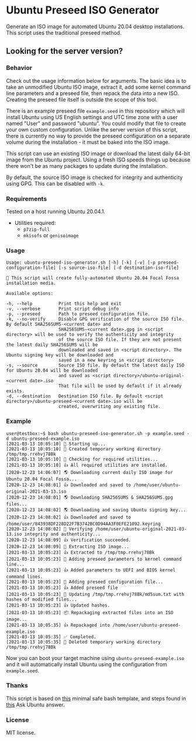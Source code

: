 # Ubuntu Preseed ISO Generator
Generate an ISO image for automated Ubuntu 20.04 desktop installations. This script uses the traditional preseed method.

## Looking for the server version?

### Behavior

Check out the usage information below for arguments. The basic idea is to take an unmodified Ubuntu ISO image, extract it, add some kernel command line parameters and a preseed file, then repack the data into a new ISO. Creating the preseed file itself is outside the scope of this tool.

There is an example preseed file ```example.seed``` in this repository which will install Ubuntu using US English settings and UTC time zone with a user named "User" and password "ubuntu". You could modify that file to create your own custom configuration. Unlike the server version of this script, there is currently no way to provide the preseed configuration on a separate volume during the installation - it must be baked into the ISO image.

This script can use an existing ISO image or download the latest daily 64-bit image from the Ubuntu project. Using a fresh ISO speeds things up because there won't be as many packages to update during the installation.

By default, the source ISO image is checked for integrity and authenticity using GPG. This can be disabled with ```-k```.

### Requirements
Tested on a host running Ubuntu 20.04.1.
- Utilities required:
    - ```p7zip-full```
    - ```mkisofs``` or ```genisoimage```

### Usage
```
Usage: ubuntu-preseed-iso-generator.sh [-h] [-k] [-v] [-p preseed-configuration-file] [-s source-iso-file] [-d destination-iso-file]

💁 This script will create fully-automated Ubuntu 20.04 Focal Fossa installation media.

Available options:

-h, --help          Print this help and exit
-v, --verbose       Print script debug info
-p, --preseed       Path to preseed configuration file.
-k, --no-verify     Disable GPG verification of the source ISO file. By default SHA256SUMS-<current date> and
                    SHA256SUMS-<current date>.gpg in <script directory> will be used to verify the authenticity and integrity
                    of the source ISO file. If they are not present the latest daily SHA256SUMS will be
                    downloaded and saved in <script directory>. The Ubuntu signing key will be downloaded and
                    saved in a new keyring in <script directory>
-s, --source        Source ISO file. By default the latest daily ISO for Ubuntu 20.04 will be downloaded
                    and saved as <script directory>/ubuntu-original-<current date>.iso
                    That file will be used by default if it already exists.
-d, --destination   Destination ISO file. By default <script directory>/ubuntu-preseed-<current date>.iso will be
                    created, overwriting any existing file.
```

### Example
```
user@testbox:~$ bash ubuntu-preseed-iso-generator.sh -p example.seed -d ubuntu-preseed-example.iso
[2021-03-13 10:05:10] 👶 Starting up...
[2021-03-13 10:05:10] 📁 Created temporary working directory /tmp/tmp.rrehvj78Bk
[2021-03-13 10:05:10] 🔎 Checking for required utilities...                                                                                                                     [2021-03-13 10:05:10] 👍 All required utilities are installed.
[2020-12-23 14:06:07] 🌎 Downloading current daily ISO image for Ubuntu 20.04 Focal Fossa...
[2020-12-23 14:08:01] 👍 Downloaded and saved to /home/user/ubuntu-original-2021-03-13.iso
[2020-12-23 14:08:01] 🌎 Downloading SHA256SUMS & SHA256SUMS.gpg files...
[2020-12-23 14:08:02] 🌎 Downloading and saving Ubuntu signing key...
[2020-12-23 14:08:02] 👍 Downloaded and saved to /home/user/843938DF228D22F7B3742BC0D94AA3F0EFE21092.keyring
[2020-12-23 14:08:02] 🔐 Verifying /home/user/ubuntu-original-2021-03-13.iso integrity and authenticity...
[2020-12-23 14:08:09] 👍 Verification succeeded.
[2020-12-23 14:08:09] 🔧 Extracting ISO image...
[2021-03-13 10:05:23] 👍 Extracted to /tmp/tmp.rrehvj78Bk
[2021-03-13 10:05:23] 🧩 Adding preseed parameters to kernel command line...
[2021-03-13 10:05:23] 👍 Added parameters to UEFI and BIOS kernel command lines.
[2021-03-13 10:05:23] 🧩 Adding preseed configuration file...
[2021-03-13 10:05:23] 👍 Added preseed file
[2021-03-13 10:05:23] 👷 Updating /tmp/tmp.rrehvj78Bk/md5sum.txt with hashes of modified files...
[2021-03-13 10:05:23] 👍 Updated hashes.
[2021-03-13 10:05:23] 📦 Repackaging extracted files into an ISO image...                                                                                                       [2021-03-13 10:05:35] 👍 Repackaged into /home/user/ubuntu-preseed-example.iso
[2021-03-13 10:05:35] ✅ Completed.
[2021-03-13 10:05:35] 🚽 Deleted temporary working directory /tmp/tmp.rrehvj78Bk
```

Now you can boot your target machine using ```ubuntu-preseed-example.iso``` and it will automatically install Ubuntu using the configuration from ```example.seed```.

### Thanks
This script is based on [this](https://betterdev.blog/minimal-safe-bash-script-template/) minimal safe bash template, and steps found in [this](https://askubuntu.com/questions/806820/how-do-i-create-a-completely-unattended-install-of-ubuntu-desktop-16-04-1-lts) Ask Ubuntu answer.


### License
MIT license.
